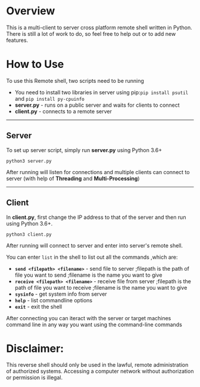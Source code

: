 
# Overview

This is a multi-client to server cross platform remote shell written in Python. There is still a lot of work to do, so feel free to help out or to add new features.


# How to Use

To use this Remote shell, two scripts need to be running
* You need to install two libraries in server using pip:`pip install psutil` and `pip install py-cpuinfo`
* **server.py** - runs on a public server and waits for clients to connect
* **client.py** - connects to a remote server 

***

## Server

To set up server script, simply run **server.py** using Python 3.6+

`python3 server.py`

After running will listen for connections and multiple clients can connect to server (with help of **Threading** and **Multi-Processing**)

***

## Client

In **client.py**, first change the IP address to that of the server and then run using Python 3.6+.

`python3 client.py`

After running will connect to server and enter into server's remote shell.

You can enter `list` in the shell to list out all the commands ,which are:


* **`send <filepath> <filename>`** - send file to server ;filepath is the path of file you want to send ;filename is the name you want to give
* **`receive <filepath> <filename>`** - receive file from server ;filepath is the path of file you want to receive ;filename is the name you want to give
* **`sysinfo`** - get system info from server
* **`help`** - list commandline options 
* **`exit`** - exit the shell

After connecting you can iteract with the server or target machines command line in any way you want using the command-line commands

# Disclaimer: 
This reverse shell should only be used in the lawful, remote administration of authorized systems. Accessing a computer network without authorization or permission is illegal. 